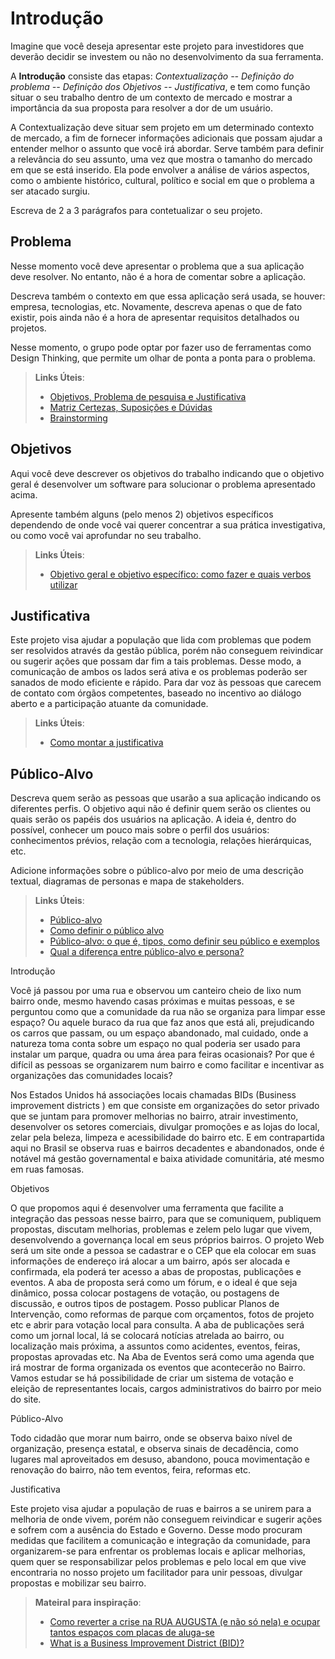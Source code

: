 # Introdução

Imagine que você deseja apresentar este projeto para investidores que deverão decidir se investem ou não no desenvolvimento da sua ferramenta.

A **Introdução** consiste das etapas: *Contextualização -- Definição do problema -- Definição dos Objetivos -- Justificativa*, e tem como função situar o seu trabalho dentro de um contexto de mercado e mostrar a importância da sua proposta para resolver a dor de um usuário.


A Contextualização deve situar sem projeto em um determinado contexto de mercado, a fim de fornecer informações adicionais que possam ajudar a entender melhor o assunto que você irá abordar. Serve também para definir a relevância do seu assunto, uma vez que mostra o tamanho do mercado em que se está inserido. Ela pode envolver a análise de vários aspectos, como o ambiente histórico, cultural, político e social em que o problema a ser atacado surgiu.

Escreva de 2 a 3 parágrafos para contetualizar o seu projeto.

## Problema

Nesse momento você deve apresentar o problema que a sua aplicação deve  resolver. No entanto, não é a hora de comentar sobre a aplicação.

Descreva também o contexto em que essa aplicação será usada, se  houver: empresa, tecnologias, etc. Novamente, descreva apenas o que de  fato existir, pois ainda não é a hora de apresentar requisitos  detalhados ou projetos.

Nesse momento, o grupo pode optar por fazer uso  de ferramentas como Design Thinking, que permite um olhar de ponta a ponta para o problema.

> **Links Úteis**:
> - [Objetivos, Problema de pesquisa e Justificativa](https://medium.com/@versioparole/objetivos-problema-de-pesquisa-e-justificativa-c98c8233b9c3)
> - [Matriz Certezas, Suposições e Dúvidas](https://medium.com/educa%C3%A7%C3%A3o-fora-da-caixa/matriz-certezas-suposi%C3%A7%C3%B5es-e-d%C3%BAvidas-fa2263633655)
> - [Brainstorming](https://www.euax.com.br/2018/09/brainstorming/)

## Objetivos

Aqui você deve descrever os objetivos do trabalho indicando que o objetivo geral é desenvolver um software para solucionar o problema apresentado acima. 

Apresente também alguns (pelo menos 2) objetivos específicos dependendo de onde você vai querer concentrar a sua prática investigativa, ou como você vai aprofundar no seu trabalho.
 
> **Links Úteis**:
> - [Objetivo geral e objetivo específico: como fazer e quais verbos utilizar](https://blog.mettzer.com/diferenca-entre-objetivo-geral-e-objetivo-especifico/)

## Justificativa

Este projeto visa ajudar a população que lida com problemas que podem ser resolvidos através da gestão pública, porém não conseguem reivindicar ou sugerir ações que possam dar fim a tais problemas. Desse modo, a comunicação de ambos os lados será ativa e os problemas poderão ser sanados de modo eficiente e rápido. Para dar voz às pessoas que carecem de contato com órgãos competentes, baseado no incentivo ao diálogo aberto e a participação atuante da comunidade.

> **Links Úteis**:
> - [Como montar a justificativa](https://guiadamonografia.com.br/como-montar-justificativa-do-tcc/)

## Público-Alvo

Descreva quem serão as pessoas que usarão a sua aplicação indicando os diferentes perfis. O objetivo aqui não é definir quem serão os clientes ou quais serão os papéis dos usuários na aplicação. A ideia é, dentro do possível, conhecer um pouco mais sobre o perfil dos usuários: conhecimentos prévios, relação com a tecnologia, relações
hierárquicas, etc.

Adicione informações sobre o público-alvo por meio de uma descrição textual, diagramas de personas e mapa de stakeholders.

> **Links Úteis**:
> - [Público-alvo](https://blog.hotmart.com/pt-br/publico-alvo/)
> - [Como definir o público alvo](https://exame.com/pme/5-dicas-essenciais-para-definir-o-publico-alvo-do-seu-negocio/)
> - [Público-alvo: o que é, tipos, como definir seu público e exemplos](https://klickpages.com.br/blog/publico-alvo-o-que-e/)
> - [Qual a diferença entre público-alvo e persona?](https://rockcontent.com/blog/diferenca-publico-alvo-e-persona/)

Introdução

Você já passou por uma rua e observou um canteiro cheio de lixo num bairro onde, mesmo havendo casas próximas e muitas pessoas, e se perguntou como que a comunidade da rua não se organiza para limpar esse espaço? Ou aquele buraco da rua que faz anos que está ali, prejudicando os carros que passam, ou um espaço abandonado, mal cuidado, onde a natureza toma conta sobre um espaço no qual poderia ser usado para instalar um parque, quadra ou uma área para feiras ocasionais? Por que é difícil as pessoas se organizarem num bairro e como facilitar e incentivar as organizações das comunidades locais?  

Nos Estados Unidos há associações locais chamadas BIDs (Business improvement districts
) em que consiste em organizações do setor privado que se juntam para promover melhorias no bairro, atrair investimento, desenvolver os setores comerciais, divulgar promoções e as lojas do local, zelar pela beleza, limpeza e acessibilidade do bairro etc.
E em contrapartida aqui no Brasil se observa ruas e bairros decadentes e abandonados, onde é notável má gestão governamental e baixa atividade comunitária, até mesmo em ruas famosas.

Objetivos

O que propomos aqui é desenvolver uma ferramenta que facilite a integração das pessoas nesse bairro, para que se comuniquem, publiquem propostas, discutam melhorias, problemas e zelem pelo lugar que vivem, desenvolvendo a governança local em seus próprios bairros.
O projeto Web será um site onde a pessoa se cadastrar e o CEP que ela colocar em suas informações de endereço irá alocar a um bairro, após ser alocada e confirmada, ela poderá ter acesso a abas de propostas, publicações e eventos.
A aba de proposta será como um fórum, e o ideal é que seja dinâmico, possa colocar postagens de votação, ou postagens de discussão, e outros tipos de postagem.
Posso publicar Planos de Intervenção, como reformas de parque com orçamentos, fotos de projeto etc e abrir para votação local para consulta.
A aba de publicações será como um jornal local, lá se colocará notícias atrelada ao bairro, ou localização mais próxima, a assuntos como acidentes, eventos, feiras, propostas aprovadas etc.
Na Aba de Eventos será como uma agenda que irá mostrar de forma organizada os eventos que acontecerão no Bairro.
Vamos estudar se há possibilidade de criar um sistema de votação e eleição de representantes locais, cargos administrativos do bairro por meio do site.

Público-Alvo

Todo cidadão que morar num bairro, onde se observa baixo nível de organização, presença estatal,  e observa sinais de decadência, como lugares mal aproveitados em desuso, abandono, pouca movimentação e renovação do bairro, não tem eventos, feira, reformas etc.

Justificativa

Este projeto visa ajudar a população de ruas e bairros a se unirem para a melhoria de onde vivem, porém não conseguem reivindicar e sugerir ações e sofrem com a ausência do Estado e Governo. Desse modo procuram medidas que facilitem a comunicação e integração da comunidade, para organizarem-se para enfrentar os problemas locais e aplicar melhorias, quem quer se responsabilizar pelos problemas e pelo local em que vive encontraria no nosso projeto um facilitador para unir pessoas, divulgar propostas e mobilizar seu bairro.

> **Mateiral para inspiração**:
> - [Como reverter a crise na RUA AUGUSTA (e não só nela) e ocupar tantos espaços com placas de aluga-se](https://youtu.be/QsHJraQOgAQ)
> - [What is a Business Improvement District (BID)?](https://www.youtube.com/watch?v=MNb3ieOp_Ec&ab_channel=GFSB)
